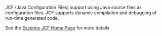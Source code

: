JCF (Java Configuration Files) support using Java source files as configuration files.  JCF supports dynamic compilation and debugging of run-time generated code.

See the [Essence JCF Home Page](http://www.freshvanilla.org:8080/display/essence/Essence+Java+Configuration+File) for more details